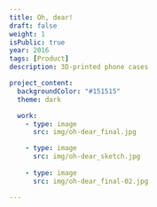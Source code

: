 ```yaml
---
title: Oh, dear!
draft: false
weight: 1
isPublic: true
year: 2016
tags: [Product]
description: 3D-printed phone cases

project_content:
  backgroundColor: "#151515"
  theme: dark

  work:
    - type: image
      src: img/oh-dear_final.jpg

    - type: image
      src: img/oh-dear_sketch.jpg
    
    - type: image
      src: img/oh-dear_final-02.jpg

---
```

